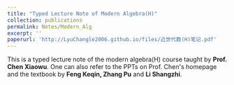 ```yaml
---
title: "Typed Lecture Note of Modern Algebra(H)"
collection: publications
permalink: Notes/Modern_Alg
excerpt: ''
paperurl: 'http://LyuChangle2006.github.io/files/近世代数(H)笔记.pdf'
---
```


This is a typed lecture note of the modern algebra(H) course taught by **Prof. Chen Xiaowu**. One can also refer to the PPTs on Prof. Chen's homepage and the textbook by **Feng Keqin, Zhang Pu** and **Li Shangzhi**. 

